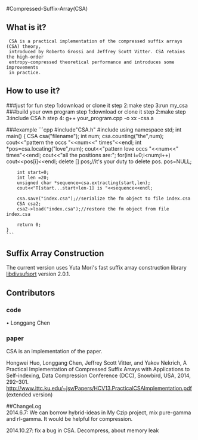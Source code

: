 #Compressed-Suffix-Array(CSA)

## What is it?
	 CSA is a practical implementation of the compressed suffix arrays (CSA) theory, 
	 introduced by Roberto Grossi and Jeffrey Scott Vitter. CSA retains the high-order 
	 entropy-compressed theoretical performance and introduces some improvements 
	 in practice.
## How to use it?
###just for fun
	 step 1:download or clone it
	 step 2:make
	 step 3:run my_csa
###build your own program
	 step 1:download or clone it
	 step 2:make
	 step 3:include CSA.h
	 step 4: g++ your_program.cpp -o xx -csa.a

###example
	```cpp
	#include"CSA.h"
	#include<iostream>
	using namespace std;
	int main()
	{
		CSA csa("filename");
		int num;
		csa.counting("the",num);
		cout<<"pattern the occs "<<num<<" times"<<endl;
		int *pos=csa.locating("love",num);
		cout<<"pattern love occs "<<num<<" times"<<endl;
		cout<<"all the positions are:";
		for(int i=0;i<num;i++)
			cout<<pos[i]<<endl;
		delete [] pos;//it's your duty to delete pos.
		pos=NULL;

		int start=0;
		int len =20;
		unsigned char *sequence=csa.extracting(start,len);
		cout<<"T[start...start+len-1] is "<<sequence<<endl;

		csa.save("index.csa");//serialize the fm object to file index.csa
		CSA csa2;
		csa2->load("index.csa");//restore the fm object from file index.csa

		return 0;
	}
	```
## Suffix Array Construction
The current version uses Yuta Mori's fast suffix array construction library [libdivsufsort](http://code.google.com/p/libdivsufsort/) version 2.0.1.

## Contributors
### code
•	Longgang Chen
### paper
CSA is an implementation of the paper.

Hongwei Huo, Longgang Chen, Jeffrey Scott Vitter, and Yakov Nekrich, A Practical Implementation of Compressed Suffix Arrays with Applications to Self-indexing, Data Compression Conference (DCC), Snowbird, USA, 2014, 292–301. http://www.ittc.ku.edu/~jsv/Papers/HCV13.PracticalCSAImplementation.pdf (extended version)

##ChangeLog  
2014.6.7: We can borrow hybrid-ideas in My Czip project, mix pure-gamma and rl-gamma. It would be helpful for compression.

2014.10.27: fix a bug in CSA. Decompress, about memory leak
